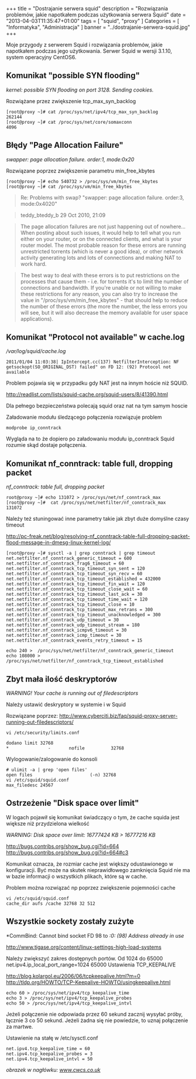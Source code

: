 +++
title = "Dostrajanie serwera squid"
description = "Rozwiązania problemów, jakie napotkałem podczas użytkowania serwera Squid"
date = "2013-04-03T11:35:47+01:00"
tags = [ "squid", "proxy" ]
Categories = [ "Informatyka", "Administracja" ]
banner = "../dostrajanie-serwera-squid.jpg"
+++

Moje przygody z serwerem Squid i rozwiązania problemów, jakie napotkałem podczas jego użytkowania.
Serwer Squid w wersji 3.1.10, system operacyjny CentOS6.

<!--more-->
## Komunikat "possible SYN flooding"
*kernel: possible SYN flooding on port 3128. Sending cookies.*
 
Rozwiążane przez zwiększenie tcp_max_syn_backlog
~~~
[root@proxy ~]# cat /proc/sys/net/ipv4/tcp_max_syn_backlog
262144
[root@proxy ~]# cat /proc/sys/net/core/somaxconn
4096
~~~

## Błędy "Page Allocation Failure"

*swapper: page allocation failure. order:1, mode:0x20*

Rozwiązane poprzez zwiększenie parametru min_free_kbytes

~~~
[root@proxy ~]# echo 540732 > /proc/sys/vm/min_free_kbytes
[root@proxy ~]# cat /proc/sys/vm/min_free_kbytes
~~~

> Re: Problems with swap? "swapper: page allocation failure. order:3, mode:0x4020"

> teddy_bteddy_b 29 Oct 2010, 21:09

> The page allocation failures are not just happening out of nowhere… When posting about such issues, it
> would help to tell what you run either on your router, or on the connected clients, and what is your
> router model. The most probable reason for these errors are running unrestricted torrents (which is
> never a good idea), or other network activity generating lots and lots of connections and making NAT
> to work hard.

> The best way to deal with these errors is to put restrictions on the processes that cause them - i.e.
> for torrents it's to limit the number of connections and bandwidth. If you're unable or not willing to
> make these restrictions for any reason, you can also try to increase the value in
> "/proc/sys/vm/min_free_kbytes" - that should help to reduce the number of these errors (the more the
> number, the less errors you will see, but it will also decrease the memory available for user space
> applications).

## Komunikat "Protocol not available" w cache.log

*/var/log/squid/cache.log*
~~~
2011/01/04 11:03:38| IpIntercept.cc(137) NetfilterInterception: NF getsockopt(SO_ORIGINAL_DST) failed" on FD 12: (92) Protocol not available
~~~

Problem pojawia się w przypadku gdy NAT jest na innym hoście niż SQUID.

http://readlist.com/lists/squid-cache.org/squid-users/8/41390.html

Dla pełnego bezpieczeństwa polecają squid oraz nat na tym samym hoscie

Załadowanie modułu śledzącego połączenia rozwiązuje problem
~~~
modprobe ip_conntrack
~~~
Wygląda na to że dopiero po załadowaniu modułu ip_conntrack Squid rozumie skąd dostaje połączenia.

## Komunikat nf_conntrack: table full, dropping packet

*nf_conntrack: table full, dropping packet*

~~~
root@proxy ~]# echo 131072 > /proc/sys/net/nf_conntrack_max
[root@proxy ~]#  cat /proc/sys/net/netfilter/nf_conntrack_max
131072
~~~

Należy też stuningować inne parametry takie jak zbyt duże domyślne czasy timeout

http://pc-freak.net/blog/resolving-nf_conntrack-table-full-dropping-packet-flood-message-in-dmesg-linux-kernel-log/

~~~
[root@proxy ~]# sysctl -a | grep conntrack | grep timeout
net.netfilter.nf_conntrack_generic_timeout = 600
net.netfilter.nf_conntrack_frag6_timeout = 60
net.netfilter.nf_conntrack_tcp_timeout_syn_sent = 120
net.netfilter.nf_conntrack_tcp_timeout_syn_recv = 60
net.netfilter.nf_conntrack_tcp_timeout_established = 432000
net.netfilter.nf_conntrack_tcp_timeout_fin_wait = 120
net.netfilter.nf_conntrack_tcp_timeout_close_wait = 60
net.netfilter.nf_conntrack_tcp_timeout_last_ack = 30
net.netfilter.nf_conntrack_tcp_timeout_time_wait = 120
net.netfilter.nf_conntrack_tcp_timeout_close = 10
net.netfilter.nf_conntrack_tcp_timeout_max_retrans = 300
net.netfilter.nf_conntrack_tcp_timeout_unacknowledged = 300
net.netfilter.nf_conntrack_udp_timeout = 30
net.netfilter.nf_conntrack_udp_timeout_stream = 180
net.netfilter.nf_conntrack_icmpv6_timeout = 30
net.netfilter.nf_conntrack_icmp_timeout = 30
net.netfilter.nf_conntrack_events_retry_timeout = 15

echo 240 >  /proc/sys/net/netfilter/nf_conntrack_generic_timeout
echo 108000 >  /proc/sys/net/netfilter/nf_conntrack_tcp_timeout_established
~~~

## Zbyt mała ilość deskryptorów

*WARNING! Your cache is running out of filedescriptors*

Należy ustawić deskryptory w systemie i w Squid

Rozwiązane poprzez:
http://www.cyberciti.biz/faq/squid-proxy-server-running-out-filedescriptors/

~~~
vi /etc/security/limits.conf

dodano limit 32768
*               -       nofile          32768
~~~

Wylogowanie/zalogowanie do konsoli

~~~
# ulimit -a | grep 'open files'
open files                      (-n) 32768
vi /etc/squid/squid.conf
max_filedesc 24567
~~~

## Ostrzeżenie "Disk space over limit"

W logach pojawił się komunikat świadczący o tym, że cache squida jest większe niż przydzielona wielkość

*WARNING: Disk space over limit: 16777424 KB > 16777216 KB*

http://bugs.contribs.org/show_bug.cgi?id=664
http://bugs.contribs.org/show_bug.cgi?id=664#c3

Komunikat oznacza, że rozmiar cache jest większy odustawionego w konfiguracji. Być może na skutek nieprawidłowego zamknięcia Squid nie ma w bazie informacji o wszystkich plikach, które są w cache.

Problem można rozwiązać np poprzez zwiększenie pojemności cache
~~~
vi /etc/squid/squid.conf
cache_dir aufs /cache 32768 32 512
~~~

## Wszystkie sockety zostały zużyte

*CommBind: Cannot bind socket FD 98 to *:0: (98) Address already in use*

http://www.tigase.org/content/linux-settings-high-load-systems

Należy zwiększyć zakres dostępnych portów. Od 1024 do 65000
net.ipv4.ip_local_port_range=1024 65000
Ustawienia TCP_KEEPALIVE

http://blog.kolargol.eu/2006/06/tcpkeepalive.html?m=0
http://tldp.org/HOWTO/TCP-Keepalive-HOWTO/usingkeepalive.html

~~~
echo 60 > /proc/sys/net/ipv4/tcp_keepalive_time
echo 3 > /proc/sys/net/ipv4/tcp_keepalive_probes
echo 50 > /proc/sys/net/ipv4/tcp_keepalive_intvl
~~~
Jeżeli połączenie nie odpowiada przez 60 sekund zacznij wysyłać próby, łącznie 3 co 50 sekund. Jeżeli żadna się nie powiedzie, to uznaj połączenie za martwe. 

Ustawienie na stałę w /etc/sysctl.conf
~~~
net.ipv4.tcp_keepalive_time = 60
net.ipv4.tcp_keepalive_probes = 3
net.ipv4.tcp_keepalive_intvl = 50
~~~

*obrazek w nagłówku: www.cwcs.co.uk*
